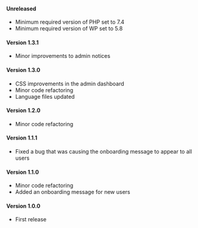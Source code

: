 #### Unreleased
- Minimum required version of PHP set to 7.4
- Minimum required version of WP set to 5.8

#### Version 1.3.1
- Minor improvements to admin notices

#### Version 1.3.0
- CSS improvements in the admin dashboard
- Minor code refactoring
- Language files updated

#### Version 1.2.0
- Minor code refactoring

#### Version 1.1.1
- Fixed a bug that was causing the onboarding message to appear to all users

#### Version 1.1.0
- Minor code refactoring
- Added an onboarding message for new users

#### Version 1.0.0
- First release
